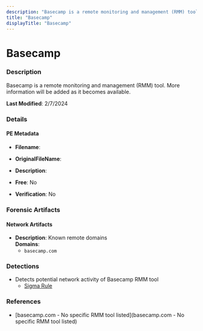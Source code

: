 ```yaml
---
description: "Basecamp is a remote monitoring and management (RMM) tool. More information will be added as it becomes available."
title: "Basecamp"
displayTitle: "Basecamp"
---
```




# Basecamp


### Description

Basecamp is a remote monitoring and management (RMM) tool. More information will be added as it becomes available.



**Last Modified**: 2/7/2024

### Details


#### PE Metadata
- **Filename**: 
- **OriginalFileName**: 
- **Description**: 


- **Free**: No

- **Verification**: No





### Forensic Artifacts




#### Network Artifacts
- **Description**: Known remote domains
<br/>**Domains**:
    - `basecamp.com`


### Detections
- Detects potential network activity of Basecamp RMM tool
  - [Sigma Rule](https://github.com/magicsword-io/LOLRMM/blob/main/detections/sigma/basecamp_network_sigma.yml)

### References
- [basecamp.com - No specific RMM tool listed](basecamp.com - No specific RMM tool listed)


